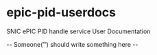 # epic-pid-userdocs
SNIC ePIC PID handle service User Documentation

-- Someone(™) should write something here -- 
